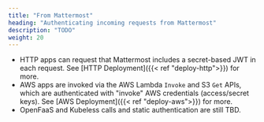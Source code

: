 ```yaml
---
title: "From Mattermost"
heading: "Authenticating incoming requests from Mattermost"
description: "TODO"
weight: 20
---
```


- HTTP apps can request that Mattermost includes a secret-based JWT in each request. See [HTTP Deployment]({{< ref "deploy-http">}}) for more.
- AWS apps are invoked via the AWS Lambda `Invoke` and S3 `Get` APIs, which are authenticated with "invoke" AWS credentials (access/secret keys). See [AWS Deployment]({{< ref "deploy-aws">}}) for more.
- OpenFaaS and Kubeless calls and static authentication are still TBD.
